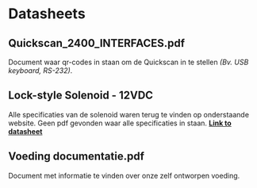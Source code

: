 # Datasheets

## Quickscan_2400_INTERFACES.pdf
Document waar qr-codes in staan om de Quickscan in te stellen *(Bv. USB keyboard, RS-232)*.
## Lock-style Solenoid - 12VDC
Alle specificaties van de solenoid waren terug te vinden op onderstaande website. Geen pdf gevonden waar alle specificaties in staan.
**[Link to datasheet](https://www.kiwi-electronics.nl/lock-style-solenoid-12vdc?gclid=CjwKCAiAhp_jBRAxEiwAXbniXcUrpKZ9RHUDLtIovKn4nr5oVf1bmF-PHH2APT-WGNbN6EDWKL4n-BoCNU4QAvD_BwE)**


## Voeding documentatie.pdf
Document met informatie te vinden over onze zelf ontworpen voeding.